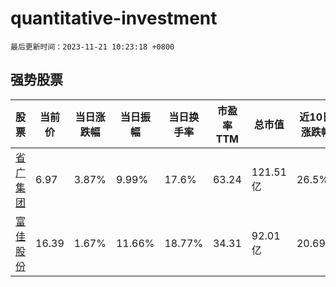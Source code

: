 # quantitative-investment

`最后更新时间：2023-11-21 10:23:18 +0800`

## 强势股票

|股票|当前价|当日涨跌幅|当日振幅|当日换手率|市盈率TTM|总市值|近10日涨跌幅|
|----|----|----|----|----|----|----|----|
|[省广集团](https://xueqiu.com/S/SZ002400)|6.97|3.87%|9.99%|17.6%|63.24|121.51亿|26.5%|
|[富佳股份](https://xueqiu.com/S/SH603219)|16.39|1.67%|11.66%|18.77%|34.31|92.01亿|20.69%|
